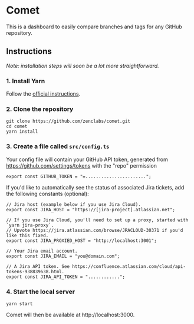 # Comet

This is a dashboard to easily compare branches and tags for any GitHub repository.

## Instructions

_Note: installation steps will soon be a lot more straightforward._

### 1. Install Yarn

Follow the [official instructions](https://yarnpkg.com/en/docs/install).

### 2. Clone the repository

```
git clone https://github.com/zenclabs/comet.git
cd comet
yarn install
```

### 3. Create a file called `src/config.ts`

Your config file will contain your GitHub API token, generated from
https://github.com/settings/tokens with the "repo" permission

```
export const GITHUB_TOKEN = "=.......................";
```

If you'd like to automatically see the status of associated Jira tickets, add the following constants (optional):

```
// Jira host (example below if you use Jira Cloud).
export const JIRA_HOST = "https://[jira-project].atlassian.net";

// If you use Jira Cloud, you'll need to set up a proxy, started with `yarn jira-proxy`.
// Upvote https://jira.atlassian.com/browse/JRACLOUD-30371 if you'd like this fixed.
export const JIRA_PROXIED_HOST = "http://localhost:3001";

// Your Jira email account.
export const JIRA_EMAIL = "you@domain.com";

// A Jira API token. See https://confluence.atlassian.com/cloud/api-tokens-938839638.html.
export const JIRA_API_TOKEN = "............";
```

### 4. Start the local server

```
yarn start
```

Comet will then be available at http://localhost:3000.
